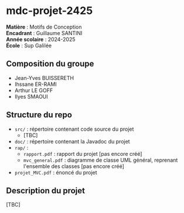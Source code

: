 # mdc-projet-2425

**Matière** : Motifs de Conception\
**Encadrant** : Guillaume SANTINI\
**Année scolaire** : 2024-2025\
**École** : Sup Galilée

## Composition du groupe
- Jean-Yves BUISSERETH
- Ihssane ER-RAMI
- Arthur LE GOFF
- Ilyes SMAOUI

## Structure du repo
- `src/` : répertoire contenant code source du projet
  - \[TBC\]
- `doc/` : répertoire contenant la Javadoc du projet
- `rap/` :
  - `rapport.pdf` : rapport du projet \[pas encore créé\]
  - `mvc_general.pdf` : diagramme de classe UML général, reprenant l'ensemble des classes \[pas encore créé\]
- `projet_MVC.pdf` : énoncé du projet

## Description du projet
\[TBC\]
